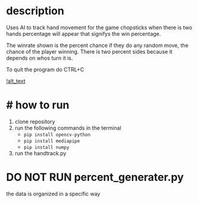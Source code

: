 # description
Uses AI to track hand movement for the game chopsticks
when there is two hands percentage will appear that signifys the win percentage.

The winrate shown is the percent chance if they do any random move, the chance of the player winning.
There is two percent sides because it depends on whos turn it is.

To quit the program do CTRL+C

[!alt_text](https://github.com//ilikeRocks0/ChopStickBestMove/blob/master/Hand_Example.png?raw=true
 "image of how it looks")

# # how to run

1. clone repository
2. run the following commands in the terminal
    * ```pip install opencv-python```
    * ```pip install mediapipe```
    * ```pip install numpy```
3. run the handtrack.py

# DO NOT RUN percent_generater.py
the data is organized in a specific way

